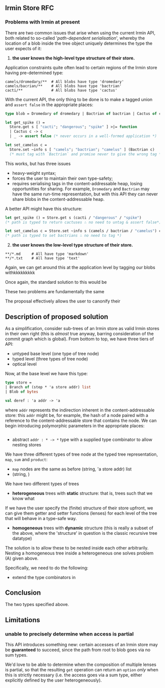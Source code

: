 ## Irmin Store RFC

### Problems with Irmin at present

There are two common issues that arise when using the current Irmin API, both
related to so-called '*path-dependent serialisation*', whereby the location of a
blob inside the tree object uniquely determines the type the user expects of it:

1. __the user knows the high-level type structure of their store.__

Application constraints quite often lead to certain regions of the Irmin store
having pre-determined type:
   
```text
camels/dromedary/**  # All blobs have type 'dromedary'
camels/bacrian/**    # All blobs have type 'bactrian'
cacti/**             # All blobs have type 'cactus'
```

With the current API, the only thing to be done is to make a tagged union and
`assert false` in the appropriate places:

```ocaml
type blob = Dromedary of dromedary | Bactrian of bactrian | Cactus of cactus

let get_spike () =
  Store.get s [ "cacti"; "dangerous"; "spike" ] >|= function
  | Cactus c -> c
  | _ -> assert false (* never occurs in a well-formed application *)

let set_camelus c =
  Store.set ~info s [ "camels"; "bactrian"; "camelus" ] (Bactrian c)
  (* must tag with `Bactrian` and promise never to give the wrong tag *)
```

This works, but has three issues
 - heavy-weight syntax;
 - forces the user to maintain their own type-safety;
 - requires serialising tags in the content-addressable heap, losing
   opportunities for sharing. For example, `Dromedary` and `Bactrian` may have
   the same run-time representation, but with this API they can never share
   blobs in the content-addressable heap.

A better API might have this structure:

```ocaml
let get_spike () = Store.get s (cacti / "dangerous" / "spike")
(* path is typed to return cactuses ∴ no need to untag & assert false*)

let set_camelus c = Store.set ~info s (camels / bactrian / "camelus") c
(* path is typed to set bactrians ∴ no need to tag *)
```

2. __the user knows the low-level type structure of their store.__

```text
**/*.md     # All have type 'markdown'
**/*.txt    # All have type 'text'
```

Again, we can get around this at the application level by tagging our blobs withkkkkkkkkk

Once again, the standard solution to this would be 

These two problems are fundamentally the same

The proposal effectively allows the user to canonify their

## Description of proposed solution

As a simplification, consider sub-trees of an Irmin store as valid Irmin stores
in their own right (this is _almost_ true anyway, barring consideration of the
commit graph which is global). From bottom to top, we have three tiers of API:

 - untyped base level (one type of tree node)
 - typed level (three types of tree node)
 - optical level

Now, at the base level we have this type:

```ocaml
type store =
| Branch of (step * 'a store addr) list
| Blob of bytes

val deref : 'a addr -> 'a
```

where `addr` represents the indirection inherent in the content-addressable
store: this `addr` might be, for example, the hash of a node paired with a
reference to the content-addressable store that contains the node. We can begin
introducing polymorphic parameters in the appropriate places:

```ocaml

```


- abstract `addr : * -> *` type with a supplied type combinator to allow nesting
  stores

We have three different types of tree node at the typed tree representation,
`map`, `sum` and `product`:

- `map` nodes are the same as before (string, 'a store addr) list
- (string, )

We have two different types of trees

- __heterogeneous__ trees with __static__ structure: that is, trees such that we
  know what

If we have the user specify the
  (finite) structure of their store upfront, we can give them getter and setter
  functions (lenses) for each level of the tree that will behave in a type-safe
  way.
  
- __homogeneous__ trees with __dynamic__ structure (this is really a subset
  of the above, where the 'structure' in question is the classic recursive tree
  datatype)

The solution is to allow these to be nested inside each other arbitrarily.
Nesting a homogeneous tree inside a heterogeneous one solves problem (A) given
above.


Specifically, we need to do the following:

 - extend the type combinators in 
 
## Conclusion

The two types specified above.

## Limitations

### unable to precisely determine when access is partial

This API introduces something new: certain accesses of an Irmin store may be
__guaranteed__ to succeed, since the path from root to blob goes via no sum
types.

We'd love to be able to determine when the composition of multiple lenses is
partial, so that the resulting `get` operation can return an `option` _only_
when this is strictly necessary (i.e. the access goes via a sum type, either
explicitly defined by the user heterogeneously).
